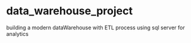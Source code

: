 # data_warehouse_project
building a modern dataWarehouse with ETL process using sql server for analytics
